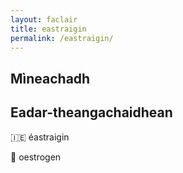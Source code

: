 ```yaml
---
layout: faclair
title: eastraigin
permalink: /eastraigin/
---
```


## Mìneachadh

## Eadar-theangachaidhean

&#x1f1ee;&#x1f1ea; éastraigin

&#x1f3f4;&#xe0067;&#xe0062;&#xe0065;&#xe006e;&#xe0067;&#xe007f; oestrogen
